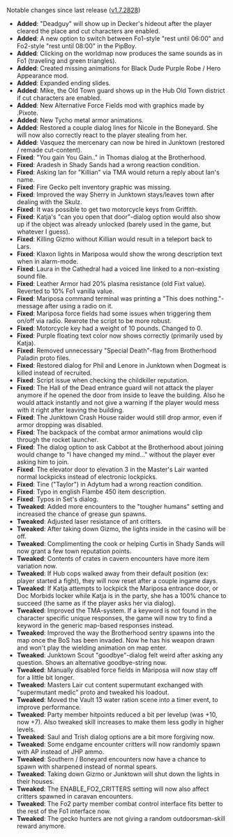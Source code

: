 Notable changes since last release ([v1.7.2828](https://github.com/rotators/Fo1in2/releases/tag/v1.7.2828))

- **Added**: "Deadguy" will show up in Decker's hideout after the player cleared the place and cut characters are enabled.
- **Added**: A new option to switch between Fo1-style "rest until 06:00" and Fo2-style "rest until 08:00" in the PipBoy.
- **Added**: Clicking on the worldmap now produces the same sounds as in Fo1 (traveling and green triangles).
- **Added**: Created missing animations for Black Dude Purple Robe / Hero Appearance mod.
- **Added**: Expanded ending slides.
- **Added**: Mike, the Old Town guard shows up in the Hub Old Town district if cut characters are enabled.
- **Added**: New Alternative Force Fields mod with graphics made by .Pixote.
- **Added**: New Tycho metal armor animations.
- **Added**: Restored a couple dialog lines for Nicole in the Boneyard. She will now also correctly react to the player stealing from her.
- **Added**: Vasquez the mercenary can now be hired in Junktown (restored / remade cut-content).
- **Fixed**: "You gain You Gain.." in Thomas dialog at the Brotherhood.
- **Fixed**: Aradesh in Shady Sands had a wrong reaction condition.
- **Fixed**: Asking Ian for "Killian" via TMA would return a reply about Ian's name.
- **Fixed**: Fire Gecko pelt inventory graphic was missing.
- **Fixed**: Improved the way Sherry in Junktown stays/leaves town after dealing with the Skulz.
- **Fixed**: It was possible to get two motorcycle keys from Griffith.
- **Fixed**: Katja's "can you open that door"-dialog option would also show up if the object was already unlocked (barely used in the game, but whatever I guess).
- **Fixed**: Killing Gizmo without Killian would result in a teleport back to Lars.
- **Fixed**: Klaxon lights in Mariposa would show the wrong description text when in alarm-mode.
- **Fixed**: Laura in the Cathedral had a voiced line linked to a non-existing sound file.
- **Fixed**: Leather Armor had 20% plasma resistance (old Fixt value). Reverted to 10% Fo1 vanilla value.
- **Fixed**: Mariposa command terminal was printing a "This does nothing."-message after using a radio on it.
- **Fixed**: Mariposa force fields had some issues when triggering them on/off via radio. Rewrote the script to be more robust.
- **Fixed**: Motorcycle key had a weight of 10 pounds. Changed to 0.
- **Fixed**: Purple floating text color now shows correctly (primarily used by Katja).
- **Fixed**: Removed unnecessary "Special Death"-flag from Brotherhood Paladin proto files.
- **Fixed**: Restored dialog for Phil and Lenore in Junktown when Dogmeat is killed instead of recruited.
- **Fixed**: Script issue when checking the childkiller reputation.
- **Fixed**: The Hall of the Dead entrance guard will not attack the player anymore if he opened the door from inside to leave the building. Also he would attack instantly and not give a warning if the player would mess with it right after leaving the building.
- **Fixed**: The Junktown Crash House raider would still drop armor, even if armor dropping was disabled.
- **Fixed**: The backpack of the combat armor animations would clip through the rocket launcher.
- **Fixed**: The dialog option to ask Cabbot at the Brotherhood about joining would change to "I have changed my mind..." without the player ever asking him to join.
- **Fixed**: The elevator door to elevation 3 in the Master's Lair wanted normal lockpicks instead of electronic lockpicks.
- **Fixed**: Tine ("Taylor") in Adytum had a wrong reaction condition.
- **Fixed**: Typo in english Flambe 450 item description.
- **Fixed**: Typos in Set's dialog.
- **Tweaked**: Added more encounters to the "tougher humans" setting and increased the chance of grease gun spawns.
- **Tweaked**: Adjusted laser resistance of ant critters.
- **Tweaked**: After taking down Gizmo, the lights inside in the casino will be off.
- **Tweaked**: Complimenting the cook or helping Curtis in Shady Sands will now grant a few town reputation points.
- **Tweaked**: Contents of crates in cavern encounters have more item variation now.
- **Tweaked**: If Hub cops walked away from their default position (ex: player started a fight), they will now reset after a couple ingame days.
- **Tweaked**: If Katja attempts to lockpick the Mariposa entrance door, or Doc Morbids locker while Katja is in the party, she has a 100% chance to succeed (the same as if the player asks her via dialog).
- **Tweaked**: Improved the TMA-system. If a keyword is not found in the character specific unique responses, the game will now try to find a keyword in the generic map-based responses instead.
- **Tweaked**: Improved the way the Brotherhood sentry spawns into the map once the BoS has been invaded. Now he has his weapon drawn and won't play the wielding animation on map enter.
- **Tweaked**: Junktown Scout "goodbye"-dialog felt weird after asking any question. Shows an alternative goodbye-string now.
- **Tweaked**: Manually disabled force fields in Mariposa will now stay off for a little bit longer.
- **Tweaked**: Masters Lair cut content supermutant exchanged with "supermutant medic" proto and tweaked his loadout.
- **Tweaked**: Moved the Vault 13 water ration scene into a timer event, to improve performance.
- **Tweaked**: Party member hitpoints reduced a bit per levelup (was +10, now +7). Also tweaked skill increases to make them less godly in higher levels.
- **Tweaked**: Saul and Trish dialog options are a bit more forgiving now.
- **Tweaked**: Some endgame encounter critters will now randomly spawn with AP instead of JHP ammo.
- **Tweaked**: Southern / Boneyard encounters now have a chance to spawn with sharpened instead of normal spears.
- **Tweaked**: Taking down Gizmo or Junktown will shut down the lights in their houses.
- **Tweaked**: The ENABLE_FO2_CRITTERS setting will now also affect critters spawned in caravan encounters.
- **Tweaked**: The Fo2 party member combat control interface fits better to the rest of the Fo1 interface now.
- **Tweaked**: The gecko hunters are not giving a random outdoorsman-skill reward anymore.

